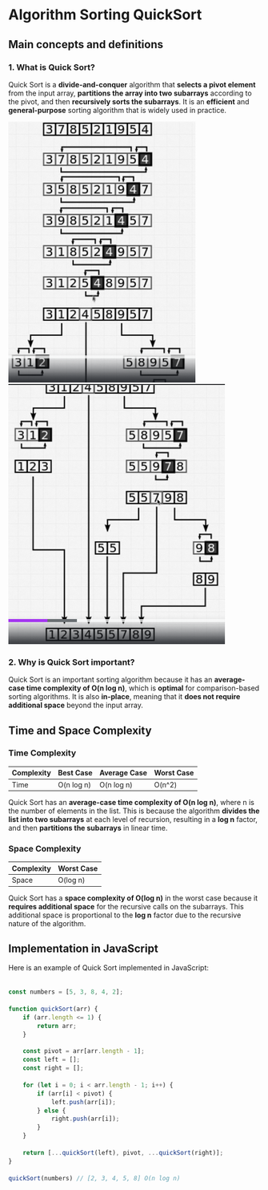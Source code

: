 # Algorithm Sorting QuickSort

## Main concepts and definitions

### 1. What is Quick Sort?

Quick Sort is a **divide-and-conquer** algorithm that **selects a pivot element** from the input array, **partitions the array into two subarrays** according to the pivot, and then **recursively sorts the subarrays**. It is an **efficient** and **general-purpose** sorting algorithm that is widely used in practice.

![Quick Sort](./src/QuickSort.png)
![Quick Sort2 ](./src/QuickSort2.png)

### 2. Why is Quick Sort important?

Quick Sort is an important sorting algorithm because it has an **average-case time complexity of O(n log n)**, which is **optimal** for comparison-based sorting algorithms. It is also **in-place**, meaning that it **does not require additional space** beyond the input array.

## Time and Space Complexity

### Time Complexity

| Complexity | Best Case | Average Case | Worst Case |
|------------|-----------|--------------|------------|
| Time       | O(n log n)| O(n log n)   | O(n^2)     |

Quick Sort has an **average-case time complexity of O(n log n)**, where n is the number of elements in the list. This is because the algorithm **divides the list into two subarrays** at each level of recursion, resulting in a **log n** factor, and then **partitions the subarrays** in linear time.

### Space Complexity

| Complexity | Worst Case |
|------------|------------|
| Space      | O(log n)   |

Quick Sort has a **space complexity of O(log n)** in the worst case because it **requires additional space** for the recursive calls on the subarrays. This additional space is proportional to the **log n** factor due to the recursive nature of the algorithm.

## Implementation in JavaScript

Here is an example of Quick Sort implemented in JavaScript:

```javascript

const numbers = [5, 3, 8, 4, 2];

function quickSort(arr) {
    if (arr.length <= 1) {
        return arr;
    }

    const pivot = arr[arr.length - 1];
    const left = [];
    const right = [];

    for (let i = 0; i < arr.length - 1; i++) {
        if (arr[i] < pivot) {
            left.push(arr[i]);
        } else {
            right.push(arr[i]);
        }
    }

    return [...quickSort(left), pivot, ...quickSort(right)];
}

quickSort(numbers) // [2, 3, 4, 5, 8] O(n log n)
```
